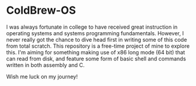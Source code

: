 # ColdBrew-OS
I was always fortunate in college to have received great instruction in operating systems and systems programming fundamentals. However, I never really got the chance to dive head first in writing some of this code from total scratch. This repository is a free-time project of mine to explore this. I'm aiming for something making use of x86 long mode (64 bit) that can read from disk, and feature some form of basic shell and commands written in both assembly and C.

Wish me luck on my journey!
